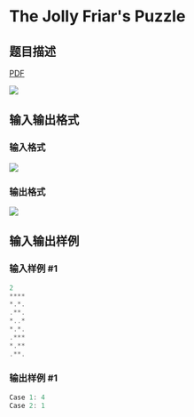 # The Jolly Friar&#039;s Puzzle

## 题目描述

[problemUrl]: https://uva.onlinejudge.org/index.php?option=com_onlinejudge&Itemid=8&category=861&page=show_problem&problem=4710

[PDF](https://uva.onlinejudge.org/external/128/p12845.pdf)

![](https://cdn.luogu.com.cn/upload/vjudge_pic/UVA12845/95e498e0ef902c7f51903796477d6c0922b465f0.png)

## 输入输出格式

### 输入格式

![](https://cdn.luogu.com.cn/upload/vjudge_pic/UVA12845/7eb11fcedc8832ef9dff44e0fe50a2e4c007e019.png)

### 输出格式

![](https://cdn.luogu.com.cn/upload/vjudge_pic/UVA12845/13d46eb013f94710eba3ea720308f8a1571baf59.png)

## 输入输出样例

### 输入样例 #1

```cpp
2
****
*.*.
.**.
*..*
*.*.
.***
*.**
.**.
```


### 输出样例 #1

```cpp
Case 1: 4
Case 2: 1
```


